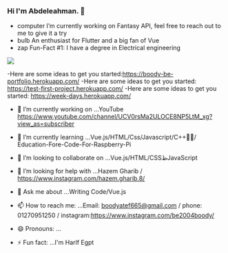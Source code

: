 ### Hi I'm Abdeleahman. 👋

* computer I’m currently working on Fantasy API, feel free to reach out to me to give it a try
* bulb An enthusiast for Flutter and a big fan of Vue
* zap Fun-Fact #1: I have a degree in Electrical engineering

![](https://i.imgur.com/wXZ7x7m.jpg)

-Here are some ideas to get you started:https://boody-be-portfolio.herokuapp.com/
-Here are some ideas to get you started: https://test-first-project.herokuapp.com/
-Here are some ideas to get you started: https://week-days.herokuapp.com/

- 🔭 I’m currently working on ...YouTube https://www.youtube.com/channel/UCV0rsMa2ULOCE8NP5LtM_xg?view_as=subscriber
- 🌱 I’m currently learning ...Vue.js/HTML/Css/Javascript/C++/ُُEducation-Fore-Code-For-Raspberry-Pi 
- 👯 I’m looking to collaborate on ...Vue.js/HTML/CSSظJavaScript

- 🤔 I’m looking for help with ...Hazem Gharib / https://www.instagram.com/hazem.gharib.8/
- 💬 Ask me about ...Writing Code/Vue.js
- 📫 How to reach me: ...Email: boodyatef665@gmail.com / phone: 01270951250 / instagram:https://www.instagram.com/be2004boody/
- 😄 Pronouns: ...
- ⚡ Fun fact: ...I'm Harlf Egpt

